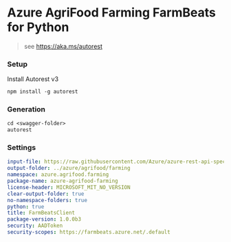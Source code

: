 # Azure AgriFood Farming FarmBeats for Python

> see https://aka.ms/autorest

### Setup

Install Autorest v3

```ps
npm install -g autorest
```

### Generation

```ps
cd <swagger-folder>
autorest
```

### Settings

```yaml
input-file: https://raw.githubusercontent.com/Azure/azure-rest-api-specs/main/specification/agrifood/data-plane/Microsoft.AgFoodPlatform/preview/2021-07-31-preview/agfood.json
output-folder: ../azure/agrifood/farming
namespace: azure.agrifood.farming
package-name: azure-agrifood-farming
license-header: MICROSOFT_MIT_NO_VERSION
clear-output-folder: true
no-namespace-folders: true
python: true
title: FarmBeatsClient
package-version: 1.0.0b3
security: AADToken
security-scopes: https://farmbeats.azure.net/.default
```
